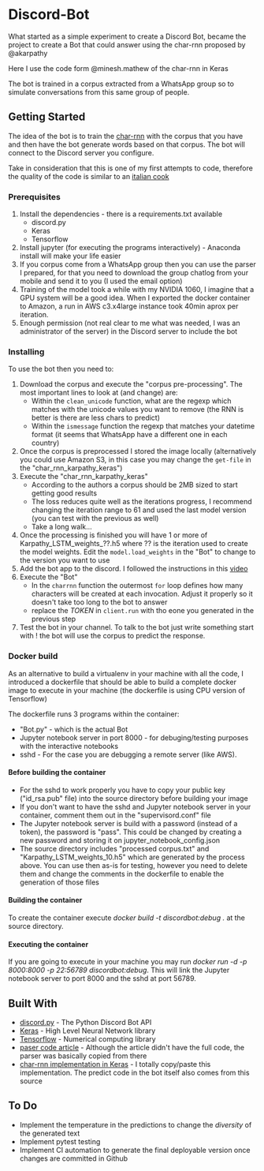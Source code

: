 # Discord-Bot

What started as a simple experiment to create a Discord Bot, became the project to create a Bot that could answer using the char-rnn proposed by @akarpathy

Here I use the code form @minesh.mathew of the char-rnn in Keras

The bot is trained in a corpus extracted from a WhatsApp group so to simulate conversations from this same group of people.

## Getting Started

The idea of the bot is to train the [char-rnn](https://github.com/karpathy/char-rnn) with the corpus that you have and then have the bot generate words based on that corpus. The bot will connect to the Discord server you configure.

Take in consideration that this is one of my first attempts to code, therefore the quality of the code is similar to an [italian cook](https://en.wikipedia.org/wiki/Spaghetti_code)

### Prerequisites

1. Install the dependencies - there is a requirements.txt available
   * discord.py
   * Keras
   * Tensorflow
1. Install jupyter (for executing the programs interactively) - Anaconda install will make your life easier
1. If you corpus come from a WhatsApp group then you can use the parser I prepared, for that you need to download the group chatlog from your mobile and send it to you (I used the email option)
1. Training of the model took a while with my NVIDIA 1060, I imagine that a GPU system will be a good idea. When I exported the docker container to Amazon, a run in AWS c3.x4large instance took 40min aprox per iteration.
1. Enough permission (not real clear to me what was needed, I was an administrator of the server) in the Discord server to include the bot

### Installing

To use the bot then you need to:

1. Download the corpus and execute the "corpus pre-processing". The most important lines to look at (and change) are:
   * Within the `clean_unicode` function, what are the regexp which matches with the unicode values you want to remove (the RNN is better is there are less chars to predict)
   * Within the `ismessage` function the regexp that matches your datetime format (it seems that WhatsApp have a different one in each country)
1. Once the corpus is preprocessed I stored the image locally (alternatively you could use Amazon S3, in this case  you may change the `get-file` in the  "char_rnn_karpathy_keras")
1. Execute the "char_rnn_karpathy_keras"
   * According to the authors a corpus should be 2MB sized to start getting good results
   * The loss reduces quite well as the iterations progress, I recommend changing the iteration range to 61 and used the last model version (you can test with the previous as well)
   * Take a long walk...
1. Once the processing is finished you will have 1 or more of Karpathy_LSTM_weights_??.h5 where ?? is the iteration used to create the model weights. Edit the `model.load_weights` in the "Bot" to change to the version you want to use
1. Add the bot app to the discord. I followed the instructions in this [video](https://www.youtube.com/watch?v=u6tBvQSXJ7I)
1. Execute the "Bot"
   * In the `charrnn` function the outermost `for` loop defines how many characters will be created at each invocation. Adjust it properly so it doesn't take too long to the bot to answer
   * replace the _TOKEN_ in `client.run` with tho eone you generated in the previous step
1. Test the bot in your channel. To talk to the bot just write something start with ! the bot will use the corpus to predict the response.

### Docker build

As an alternative to build a virtualenv in your machine with all the code, I introduced a dockerfile that should be able to build a complete docker image to execute in your machine (the dockerfile is using CPU version of Tensorflow)

The dockerfile runs 3 programs within the container:

* "Bot.py" - which is the actual Bot
* Jupyter notebook server in port 8000 - for debuging/testing purposes with the interactive notebooks
* sshd - For the case you are debugging a remote server (like AWS).

#### Before building the container

* For the sshd to work properly you have to copy your public key ("id_rsa.pub" file) into the source directory before building your image
* If you don't want to have the sshd and Jupyter notebook server in your container, comment them out in the "supervisord.conf" file
* The Jupyter notebook server is build with a password (instead of a token), the password is "pass". This could be changed by creating a new password and storing it on jupyter_notebook_config.json
* The source directory includes "processed corpus.txt" and "Karpathy_LSTM_weights_10.h5" which are generated by the process above. You can use then as-is for testing, however you need to delete them and change the comments in the dockerfile to enable the generation of those files


#### Building the container

To create the container execute *docker build -t discordbot:debug .* at the source directory.

#### Executing the container

If you are going to execute in your machine you may run *docker run -d -p 8000:8000 -p 22:56789 discordbot:debug*.
This will link the Jupyter notebook server to port 8000 and the sshd at port 56789.


## Built With

* [discord.py](https://github.com/Rapptz/discord.py) - The Python Discord Bot API
* [Keras](https://keras.io/) - High Level Neural Network library
* [Tensorflow](https://www.tensorflow.org/) - Numerical computing library
* [paser code article](https://dscience.co.uk/whatsapp-ening-text-analytics-with-a-whatsapp-message-log/) - Although the article didn't have the full code, the parser was basically copied from there
* [char-rnn implementation in Keras](https://github.com/mineshmathew/char_rnn_karpathy_keras) - I totally copy/paste this implementation. The predict code in the bot itself also comes from this source


## To Do

* Implement the temperature in the predictions to change the _diversity_ of the generated text
* Implement pytest testing
* Implement CI automation to generate the final deployable version once changes are committed in Github
